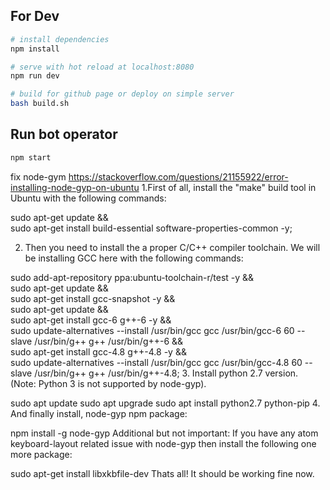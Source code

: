 
## For Dev

``` bash
# install dependencies
npm install

# serve with hot reload at localhost:8080
npm run dev

# build for github page or deploy on simple server
bash build.sh
```

## Run bot operator
``` bash
npm start
```

fix node-gym
https://stackoverflow.com/questions/21155922/error-installing-node-gyp-on-ubuntu
1.First of all, install the "make" build tool in Ubuntu with the following commands:

sudo apt-get update && \
sudo apt-get install build-essential software-properties-common -y;


2. Then you need to install the a proper C/C++ compiler toolchain. We will be installing GCC here with the following commands:

sudo add-apt-repository ppa:ubuntu-toolchain-r/test -y && \
sudo apt-get update && \
sudo apt-get install gcc-snapshot -y && \
sudo apt-get update && \
sudo apt-get install gcc-6 g++-6 -y && \
sudo update-alternatives --install /usr/bin/gcc gcc /usr/bin/gcc-6 60 --slave /usr/bin/g++ g++ /usr/bin/g++-6 && \
sudo apt-get install gcc-4.8 g++-4.8 -y && \
sudo update-alternatives --install /usr/bin/gcc gcc /usr/bin/gcc-4.8 60 --slave /usr/bin/g++ g++ /usr/bin/g++-4.8;
3. Install python 2.7 version. (Note: Python 3 is not supported by node-gyp).

sudo apt update
sudo apt upgrade
sudo apt install python2.7 python-pip
4. And finally install, node-gyp npm package:

npm install -g node-gyp
Additional but not important: If you have any atom keyboard-layout related issue with node-gyp then install the following one more package:

sudo apt-get install libxkbfile-dev
Thats all! It should be working fine now.


